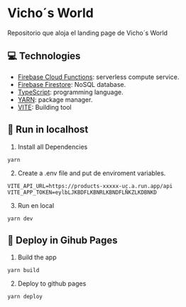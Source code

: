 # Vicho´s World

Repositorio que aloja el landing page de Vicho´s World

## 💻 Technologies

- [Firebase Cloud Functions](https://firebase.google.com/docs/functions): serverless compute service.
- [Firebase Firestore](https://firebase.google.com/docs/firestore): NoSQL database.
- [TypeScript](https://www.typescriptlang.org/): programming language.
- [YARN](https://yarnpkg.com/): package manager.
- [VITE](https://vitejs.dev/): Building tool


## 🚀 Run in localhost


1. Install all Dependencies
```
yarn
```
2. Create a .env file and put de enviroment variables.
```
VITE_API_URL=https://products-xxxxx-uc.a.run.app/api
VITE_APP_TOKEN=eylbLJKBDFLKBNRLKBNDFLÑKZLKDBNKD
```
3. Run en local
```
yarn dev
```

## 🤖 Deploy in Gihub Pages
1. Build the app
```
yarn build
```

2. Deploy to github pages
```
yarn deploy
```
